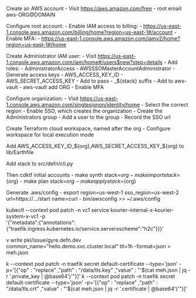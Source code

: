 Create an AWS account
    - Visit https://aws.amazon.com/free
        - root email: aws-ORG@DOMAIN

Configure root account:
    - Enable IAM access to billing:
        - https://us-east-1.console.aws.amazon.com/billing/home?region=us-east-1#/account
    - Enable MFA:
        - https://us-east-1.console.aws.amazon.com/iamv2/home?region=us-east-1#/home

Create Administrator IAM user:
    - Visit https://us-east-1.console.aws.amazon.com/iam/home#/users$new?step=details
    - Add roles:
        - AdministratorAccess
        - AWSSSOMasterAccountAdministrator
    - Generate access keys
        - AWS_ACCESS_KEY_ID
        - AWS_SECRET_ACCESS_KEY
        - Add to pass
            - _${stack} suffix
        - Add to aws-vault
            - aws-vault add ORG
        - Enable MFA

Configure organization:
    - Visit https://us-east-1.console.aws.amazon.com/singlesignon/identity/home
        - Select the correct region
        - Enable SSO, which creates the organization
    - Create the Administrators group
    - Add a user to the group
    - Record the SSO url

Create Terraform cloud workspace, named after the org
    - Configure workspace for local execution mode

Add AWS_ACCESS_KEY_ID_${org},AWS_SECRET_ACCESS_KEY_${org} to lib/Earthfile

Add stack to src/defn/cli.py

Then cdktf initial accounts
    - make synth stack=${org}
    - make import stack=${org}
    - make plan stack=${org}
    - make apply stack=${org}

Generate .aws/config
    - export region=us-west-1 sso_region=us-west-2 url=https://.../start name=curl
    - bin/awsconfig >> ~/.aws/config


kubectl --context pod patch -n vc1 service kourier-internal-x-kourier-system-x-vc1 -p \
'{"metadata":{"annotations":{"traefik.ingress.kubernetes.io/service.serversscheme":"h2c"}}}'

 v write pki/issue/gyre.defn.dev common_name="hello.demo.svc.cluster.local" ttl=1h -format=json  > meh.json

k --context pod patch -n traefik secret default-certificate --type='json' -p='[{"op" : "replace" ,"path" : "/data/tls.key" ,"value" : "'$(cat meh.json | jq -r '.private_key | @base64')'"}]'
k --context pod patch -n traefik secret default-certificate --type='json' -p='[{"op" : "replace" ,"path" : "/data/tls.crt" ,"value" : "'$(cat meh.json | jq -r '.certificate | @base64')'"}]'
